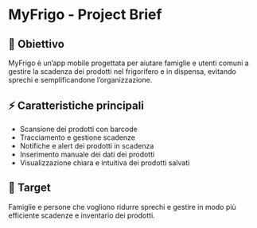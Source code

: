 # MyFrigo - Project Brief

## 🎯 Obiettivo
MyFrigo è un’app mobile progettata per aiutare famiglie e utenti comuni a gestire la scadenza dei prodotti nel frigorifero e in dispensa, evitando sprechi e semplificandone l’organizzazione.

## ⚡️ Caratteristiche principali
- Scansione dei prodotti con barcode
- Tracciamento e gestione scadenze
- Notifiche e alert dei prodotti in scadenza
- Inserimento manuale dei dati dei prodotti
- Visualizzazione chiara e intuitiva dei prodotti salvati

## 👥 Target
Famiglie e persone che vogliono ridurre sprechi e gestire in modo più efficiente scadenze e inventario dei prodotti.
